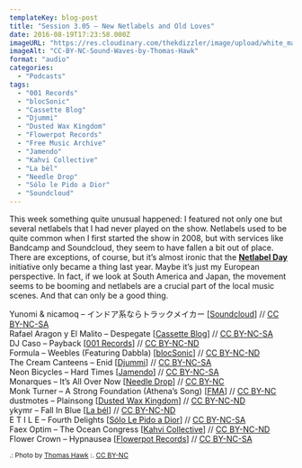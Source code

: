 ```yaml
---
templateKey: blog-post
title: "Session 3.05 – New Netlabels and Old Loves"
date: 2016-08-19T17:23:58.000Z
imageURL: "https://res.cloudinary.com/thekdizzler/image/upload/white_market/2016/08/CC-BY-NC-Sound-Waves-by-Thomas-Hawk.jpg"
imageAlt: "CC-BY-NC-Sound-Waves-by-Thomas-Hawk"
format: "audio"
categories:
  - "Podcasts"
tags:
  - "001 Records"
  - "blocSonic"
  - "Cassette Blog"
  - "Djummi"
  - "Dusted Wax Kingdom"
  - "Flowerpot Records"
  - "Free Music Archive"
  - "Jamendo"
  - "Kahvi Collective"
  - "La bèl"
  - "Needle Drop"
  - "Sólo le Pido a Dior"
  - "Soundcloud"
---
```

This week something quite unusual happened: I featured not only one but several netlabels that I had never played on the show. Netlabels used to be quite common when I first started the show in 2008, but with services like Bandcamp and Soundcloud, they seem to have fallen a bit out of place. There are exceptions, of course, but it’s almost ironic that the [**Netlabel Day**](http://netlabelday.blogspot.co.uk/) initiative only became a thing last year. Maybe it’s just my European perspective. In fact, if we look at South America and Japan, the movement seems to be booming and netlabels are a crucial part of the local music scenes. And that can only be a good thing.

Yunomi & nicamoq – インドア系ならトラックメイカー \[[Soundcloud](https://soundcloud.com/tkrism/indoor)\] // [CC BY-NC-SA](https://creativecommons.org/licenses/by-nc-sa/3.0/)  
Rafael Aragon y El Malito – Despegate \[[Cassette Blog](http://www.cassetteblog.com/2015/06/rafael-aragon-y-el-malito)\] // [CC BY-NC-SA  
](https://creativecommons.org/licenses/by-nc-sa/3.0/)DJ Caso – Payback \[[001 Records](http://www.001netlabel.com/2015/01/pacifico-various-artists/)\] // [CC BY-NC-ND](https://creativecommons.org/licenses/by-nc-nd/3.0/us/)  
Formula – Weebles (Featuring Dabbla) \[[blocSonic](http://blocsonic.com/releases/bsog0002)\] // [CC BY-NC-ND](https://creativecommons.org/licenses/by-nc-nd/3.0/us/)  
The Cream Canteens – Enid \[[Djummi](http://www.djummi-records.de/2016-07/the-cream-canteens-moderate-peril/)\] // [CC BY-NC-SA](https://creativecommons.org/licenses/by-nc-sa/3.0/)  
Neon Bicycles – Hard Times \[[Jamendo](https://www.jamendo.com/track/969435/hard-times)\] // [CC BY-NC-SA](https://creativecommons.org/licenses/by-nc-sa/3.0/)  
Monarques – It’s All Over Now \[[Needle Drop](http://freemusicarchive.org/music/Monarques/Lets_Make_Love_Come_True_1909/)\] // [CC BY-NC](https://creativecommons.org/licenses/by-nc/3.0/)  
Monk Turner – A Strong Foundation (Athena’s Song) \[[FMA](http://freemusicarchive.org/music/Monk_Turner/God_Complex/)\] // [CC BY-NC](https://creativecommons.org/licenses/by-nc/3.0/)  
dustmotes – Plainsong \[[Dusted Wax Kingdom](http://dustedwax.org/dwk334.html)\] // [CC BY-NC-ND](https://creativecommons.org/licenses/by-nc-nd/3.0/us/)  
ykymr – Fall In Blue \[[La bél](http://www.labelnetlabel.com/releases/lbn034-ykymr-spring-fields-become-a-hummingbird)\] // [CC BY-NC-ND](https://creativecommons.org/licenses/by-nc-nd/3.0/us/)  
E T I L E – Fourth Delights \[[Sólo Le Pido a Dior](https://sololepidoadior.bandcamp.com/album/spd-08-our-imaginary-friend)\] // [CC BY-NC-SA  
](https://creativecommons.org/licenses/by-nc-sa/3.0/)Faex Optim – The Ocean Congress \[[Kahvi Collective](http://www.kahvi.org/releases.php?release_number=372)\] // [CC BY-NC-ND](https://creativecommons.org/licenses/by-nc-nd/3.0/us/)  
Flower Crown – Hypnausea \[[Flowerpot Records](https://flowerpotrecords.bandcamp.com/album/hypnausea)\] // [CC BY-NC-SA](https://creativecommons.org/licenses/by-nc-sa/3.0/)

<small>.: Photo by <a href="https://www.flickr.com/photos/thomashawk/9555405560/">Thomas Hawk</a> :. <a href="https://creativecommons.org/licenses/by-nc/2.0//" target="blank">CC BY-NC</a></small>